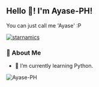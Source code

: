 ## Hello 👋! I'm Ayase-PH!
You can just call me 'Ayase' :P
<p align="left"> <a href="https://github.com/ryo-ma/github-profile-trophy"><img src="https://github-profile-trophy.vercel.app/?username=efenatuyo" alt="starnamics" /></a> </p>

### 🚀 About Me
- 🐍 I’m currently learning Python.
  
<p><img align="left" src="https://github-readme-stats.vercel.app/api/top-langs?username=Ayase-PH&show_icons=true&locale=en&layout=compact" alt="Ayase-PH" /></p>
